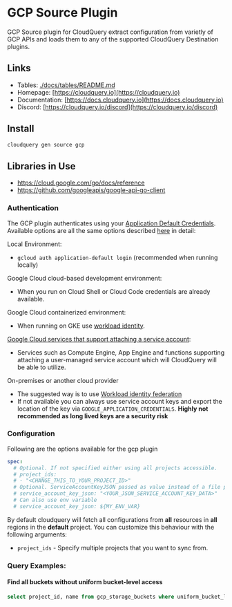 # GCP Source Plugin

GCP Source plugin for CloudQuery extract configuration from varietly of GCP APIs and loads them to any of the supported CloudQuery Destination plugins.

## Links

- Tables: [./docs/tables/README.md](./docs/tables/README.md)
- Homepage: [https://cloudquery.io](https://cloudquery.io)
- Documentation: [https://docs.cloudquery.io](https://docs.cloudquery.io)
- Discord: [https://cloudquery.io/discord](https://cloudquery.io/discord)

## Install

```bash
cloudquery gen source gcp
```

## Libraries in Use

- https://cloud.google.com/go/docs/reference
- https://github.com/googleapis/google-api-go-client

### Authentication

The GCP plugin authenticates using your [Application Default Credentials](https://cloud.google.com/sdk/gcloud/reference/auth/application-default). Available options are all the same options described [here](https://cloud.google.com/docs/authentication/provide-credentials-adc) in detail:

Local Environment:

- `gcloud auth application-default login` (recommended when running locally)

Google Cloud cloud-based development environment:

- When you run on Cloud Shell or Cloud Code credentials are already available.

Google Cloud containerized environment:

- When running on GKE use [workload identity](https://cloud.google.com/kubernetes-engine/docs/how-to/workload-identity).

[Google Cloud services that support attaching a service account](https://cloud.google.com/docs/authentication/provide-credentials-adc#attached-sa):

- Services such as Compute Engine, App Engine and functions supporting attaching a user-managed service account which will CloudQuery will be able to utilize.

On-premises or another cloud provider

- The suggested way is to use [Workload identity federation](https://cloud.google.com/iam/docs/workload-identity-federation)
- If not available you can always use service account keys and export the location of the key via `GOOGLE_APPLICATION_CREDENTIALS`. **Highly not recommended as long lived keys are a security risk**

### Configuration

Following are the options available for the gcp plugin

```yaml
spec:
  # Optional. If not specified either using all projects accessible.
  # project_ids:
  # - "<CHANGE_THIS_TO_YOUR_PROJECT_ID>"
  # Optional. ServiceAccountKeyJSON passed as value instead of a file path
  # service_account_key_json: "<YOUR_JSON_SERVICE_ACCOUNT_KEY_DATA>"
  # Can also use env variable
  # service_account_key_json: ${MY_ENV_VAR}
```

By default cloudquery will fetch all configurations from **all** resources in **all** regions in the **default** project. You can customize this behaviour with the following arguments:

- `project_ids` - Specify multiple projects that you want to sync from.

### Query Examples:

#### Find all buckets without uniform bucket-level access

```sql
select project_id, name from gcp_storage_buckets where uniform_bucket_level_access->>'Enabled' = 'true';
```
